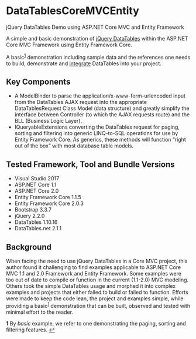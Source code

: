 # DataTablesCoreMVCEntity
jQuery DataTables Demo using ASP.NET Core MVC and Entity Framework

A simple and basic demonstration of [jQuery DataTables](https://datatables.net/) within the ASP.NET Core MVC Framework using Entity Framework Core.

A basic<sup name="a1">[1](#f1)</sup> demonstration including sample data and the references one needs to build, demonstrate and [integrate](DataTablesCoreMVCEntity/README.md) DataTables into your project.

## Key Components
  * A ModelBinder to parse the application/x-www-form-urlencoded input from the DataTables AJAX request into the appropriate DataTablesRequest Class Model (data structure) and greatly simplify the interface between Controller (to which the AJAX requests route) and the BLL (Business Logic Layer).
  * IQueryableExtensions converting the DataTables request for paging, sorting and filtering into generic LINQ-to-SQL operations for use by Entity Framework Core.  As generics, these methods will function “right out of the box” with most database table models.

## Tested Framework, Tool and Bundle Versions
  * Visual Studio 2017
  * ASP.NET Core 1.1
  * ASP.NET Core 2.0
  * Entity Framework Core 1.1.5
  * Entity Framework Core 2.0.3
  * Bootstrap 3.3.7
  * jQuery 2.2.0
  * DataTables 1.10.16
  * DataTables.net 2.1.1

## Background
When facing the need to use jQuery DataTables in a Core MVC project, this author found it challenging to find examples applicable to ASP.NET Core MVC 1.1 and 2.0 Framework and Entity Framework.
Some examples were too out of date to compile or function in the current (1.1-2.0) MVC modeling.  Others took the simple DataTables usage and morphed it into complex examples and projects that either failed to build or failed to function.
Efforts were made to keep the code lean, the project and examples simple, while providing a basic<sup>[1](#f1)</sup> demonstration that can be built, observed and tested with minimal effort to the reader.

<b id="f1">1</b> By *basic* example, we refer to one demonstrating the paging, sorting and filtering features. [↩](#a1)
